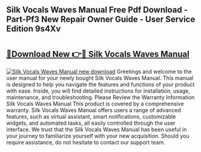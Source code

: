 ## Silk Vocals Waves Manual Free Pdf Download - Part-Pf3 New Repair Owner Guide - User Service Edition 9s4Xv

# <h2><a href="http://bc1053.oget.top/?id=Silk+Vocals+Waves+Manual">🔗Download New 👉🔴 Silk Vocals Waves Manual</a></h2>

[![Silk Vocals Waves Manual new download](https://i.imgur.com/5g1atiW.png)](http://bc1053.oget.top/?id=Silk+Vocals+Waves+Manual)
Greetings and welcome to the user manual for your newly bought Silk Vocals Waves Manual. This manual is designed to help you navigate the features and functions of your product with ease. Inside, you will find detailed instructions for installation, usage, maintenance, and troubleshooting. Please Review the Warranty Information Silk Vocals Waves Manual This product is covered by a comprehensive warranty. Silk Vocals Waves Manual offers users a range of advanced features, such as virtual assistant, smart notifications, customizable widgets, and automated tasks, all easily controlled through the user interface. We trust that the Silk Vocals Waves Manual has been useful in your journey to familiarize yourself with your new acquisition. Should you require assistance, do not hesitate to contact our support team.
